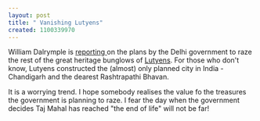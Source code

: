 ```yaml
--- 
layout: post
title: " Vanishing Lutyens"
created: 1100339970
---
```

William Dalrymple is <a href="http://www.guardian.co.uk/arts/features/story/0,11710,1350138,00.html?gusrc=rss">reporting </a> on the plans by the Delhi government to raze the rest of the great heritage bunglows of <a href="http://en.wikipedia.org/wiki/Lutyens">Lutyens</a>. For those who don't know, Lutyens constructed the (almost) only planned city in India -Chandigarh and the dearest Rashtrapathi Bhavan. 

It is a worrying trend. I hope somebody realises the value fo the treasures the government is planning to raze. I fear the day when the government decides Taj Mahal has reached "the end of life" will not be far!
